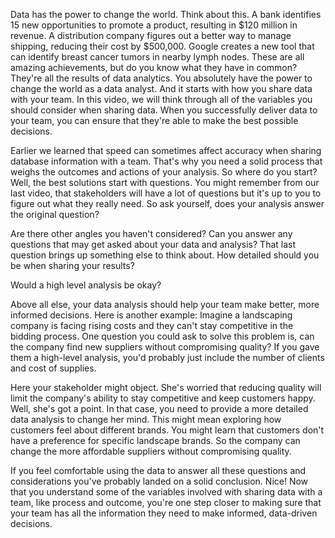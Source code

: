 

Data has the power to change the world. Think about this. A bank identifies 15 new opportunities to promote a product, resulting in $120 million in revenue. A distribution company figures out a better way to manage shipping, reducing their cost by $500,000. Google creates a new tool that can identify breast cancer tumors in nearby lymph nodes. These are all amazing achievements, but do you know what they have in common? They're all the results of data analytics. You absolutely have the power to change the world as a data analyst. And it starts with how you share data with your team. In this video, we will think through all of the variables you should consider when sharing data. When you successfully deliver data to your team, you can ensure that they're able to make the best possible decisions. 

Earlier we learned that speed can sometimes affect accuracy when sharing database information with a team. That's why you need a solid process that weighs the outcomes and actions of your analysis. So where do you start? Well, the best solutions start with questions. You might remember from our last video, that stakeholders will have a lot of questions but it's up to you to figure out what they really need. So ask yourself, does your analysis answer the original question?

Are there other angles you haven't considered? Can you answer any questions that may get asked about your data and analysis? That last question brings up something else to think about. How detailed should you be when sharing your results?

Would a high level analysis be okay?

Above all else, your data analysis should help your team make better, more informed decisions. Here is another example: Imagine a landscaping company is facing rising costs and they can't stay competitive in the bidding process. One question you could ask to solve this problem is, can the company find new suppliers without compromising quality? If you gave them a high-level analysis, you'd probably just include the number of clients and cost of supplies.

Here your stakeholder might object. She's worried that reducing quality will limit the company's ability to stay competitive and keep customers happy. Well, she's got a point. In that case, you need to provide a more detailed data analysis to change her mind. This might mean exploring how customers feel about different brands. You might learn that customers don't have a preference for specific landscape brands. So the company can change the more affordable suppliers without compromising quality.

If you feel comfortable using the data to answer all these questions and considerations you've probably landed on a solid conclusion. Nice! Now that you understand some of the variables involved with sharing data with a team, like process and outcome, you're one step closer to making sure that your team has all the information they need to make informed, data-driven decisions.